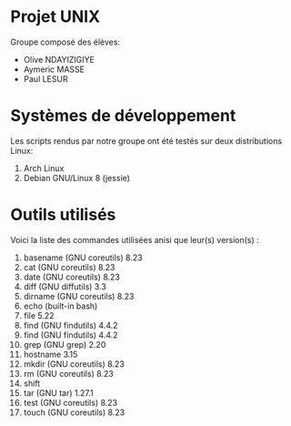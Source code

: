 # Projet UNIX 

Groupe composé des élèves:

* Olive NDAYIZIGIYE
* Aymeric MASSE
* Paul LESUR

# Systèmes de développement

Les scripts rendus par notre groupe ont été testés sur deux distributions Linux:

1. Arch Linux
2. Debian GNU/Linux 8 (jessie)

# Outils utilisés

Voici la liste des commandes utilisées anisi que leur(s) version(s) :

1. basename (GNU coreutils) 8.23
2. cat (GNU coreutils) 8.23
3. date (GNU coreutils) 8.23
4. diff (GNU diffutils) 3.3
5. dirname (GNU coreutils) 8.23
6. echo (built-in bash)
7. file 5.22
8. find (GNU findutils) 4.4.2
9. find (GNU findutils) 4.4.2
10. grep (GNU grep) 2.20
11. hostname 3.15
12. mkdir (GNU coreutils) 8.23
13. rm (GNU coreutils) 8.23
14. shift
15. tar (GNU tar) 1.27.1
16. test (GNU coreutils) 8.23
17. touch (GNU coreutils) 8.23
